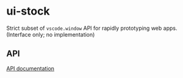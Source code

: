 # ui-stock

Strict subset of `vscode.window` API for rapidly prototyping web apps. (Interface only; no implementation)

## API

[API documentation](./docs/api/index.md)
